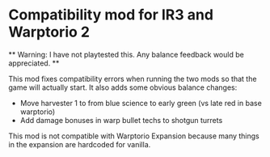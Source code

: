 # Compatibility mod for IR3 and Warptorio 2

** Warning: I have not playtested this. Any balance feedback would be appreciated. **

This mod fixes compatibility errors when running the two mods so that the game will actually start. 
It also adds some obvious balance changes: 

- Move harvester 1 to from blue science to early green (vs late red in base warptorio)
- Add damage bonuses in warp bullet techs to shotgun turrets


This mod is not compatible with Warptorio Expansion because many things in the expansion are hardcoded for vanilla. 
